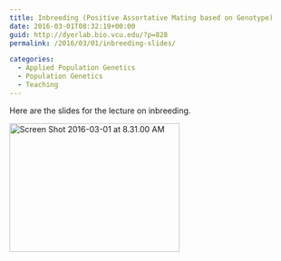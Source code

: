 ```yaml
---
title: Inbreeding (Positive Assortative Mating based on Genotype)
date: 2016-03-01T08:32:19+00:00
guid: http://dyerlab.bio.vcu.edu/?p=828
permalink: /2016/03/01/inbreeding-slides/

categories:
  - Applied Population Genetics
  - Population Genetics
  - Teaching
---
```

Here are the slides for the lecture on inbreeding.

<!--more-->

[<img class="aligncenter wp-image-829 size-medium" src="wp-content/uploads/2016/03/Screen-Shot-2016-03-01-at-8.31.00-AM-300x227.png" alt="Screen Shot 2016-03-01 at 8.31.00 AM" width="300" height="227" srcset="wp-content/uploads/2016/03/Screen-Shot-2016-03-01-at-8.31.00-AM-300x227.png 300w, wp-content/uploads/2016/03/Screen-Shot-2016-03-01-at-8.31.00-AM-768x582.png 768w, wp-content/uploads/2016/03/Screen-Shot-2016-03-01-at-8.31.00-AM.png 1016w" sizes="(max-width: 300px) 100vw, 300px" />](wp-content/uploads/2016/03/Inbreeding.pdf)